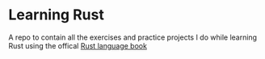# Learning Rust

A repo to contain all the exercises and practice projects I do while learning Rust using the offical [Rust language book](https://doc.rust-lang.org/book/)
